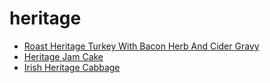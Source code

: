 # heritage

 * [Roast Heritage Turkey With Bacon Herb And Cider Gravy](../index/r/roast-heritage-turkey-with-bacon-herb-and-cider-gravy-350421.json)
 * [Heritage Jam Cake](../index/h/heritage-jam-cake.json)
 * [Irish Heritage Cabbage](../index/i/irish-heritage-cabbage.json)
